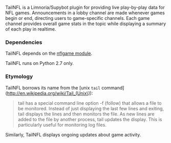 TailNFL is a Limnoria/Supybot plugin for providing live play-by-play data for
NFL games. Announcements in a lobby channel are made whenever games begin or
end, directing users to game-specific channels. Each game channel provides
overall game stats in the topic while displaying a summary of each play in
realtime.

### Dependencies ###

TailNFL depends on the [nflgame module](https://github.com/BurntSushi/nflgame).

TailNFL runs on Python 2.7 only.


### Etymology ###

TailNFL borrows its name from the [unix `tail` command](http://en.wikipedia.org/wiki/Tail_(Unix\)):
>tail has a special command line option -f (follow) that allows a file to be monitored. Instead of just displaying the last few lines and exiting, tail displays the lines and then monitors the file. As new lines are added to the file by another process, tail updates the display. This is particularly useful for monitoring log files.

Similarly, TailNFL displays ongoing updates about game activity.
